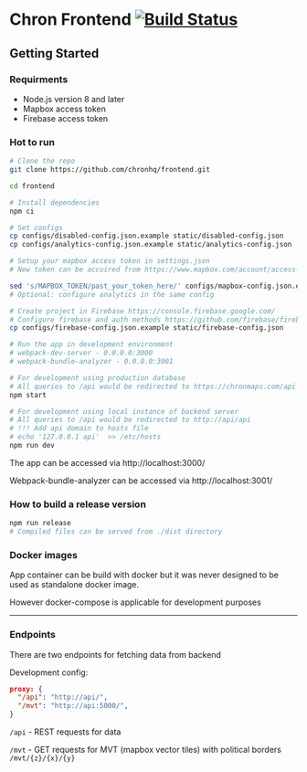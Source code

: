 # Chron Frontend [![Build Status](https://travis-ci.org/chronhq/frontend.svg?branch=master)](https://travis-ci.org/chronhq/frontend)

## Getting Started

### Requirments

* Node.js version 8 and later
* Mapbox access token
* Firebase access token

### Hot to run

```bash
# Clone the repo
git clone https://github.com/chronhq/frontend.git

cd frontend

# Install dependencies
npm ci

# Set configs
cp configs/disabled-config.json.example static/disabled-config.json
cp configs/analytics-config.json.example static/analytics-config.json

# Setup your mapbox access token in settings.json 
# New token can be accuired from https://www.mapbox.com/account/access-tokens

sed 's/MAPBOX_TOKEN/past_your_token_here/' configs/mapbox-config.json.example > static/mapbox-config.json.json
# Optional: configure analytics in the same config

# Create project in Firebase https://console.firebase.google.com/
# Configure firebase and auth methods https://github.com/firebase/firebaseui-web#available-providers
cp configs/firebase-config.json.example static/firebase-config.json

# Run the app in development environment
# webpack-dev-server - 0.0.0.0:3000
# webpack-bundle-analyzer - 0.0.0.0:3001 

# For development using production database
# All queries to /api would be redirected to https://chronmaps.com/api
npm start

# For development using local instance of backend server
# All queries to /api would be redirected to http://api/api
# !!! Add api domain to hosts file
# echo '127.0.0.1 api'  >> /etc/hosts
npm run dev
```

The app can be accessed via http://localhost:3000/

Webpack-bundle-analyzer can be accessed via http://localhost:3001/

### How to build a release version

```bash
npm run release
# Compiled files can be served from ./dist directory
```

### Docker images

App container can be build with docker but it was never designed to be used as standalone docker image.

However docker-compose is applicable for development purposes

------
### Endpoints

There are two endpoints for fetching data from backend

Development config:
```json
proxy: {
  "/api": "http://api/",
  "/mvt": "http://api:5000/",
}
```
`/api` - REST requests for data

`/mvt` - GET requests for MVT (mapbox vector tiles) with political borders `/mvt/{z}/{x}/{y}` 
